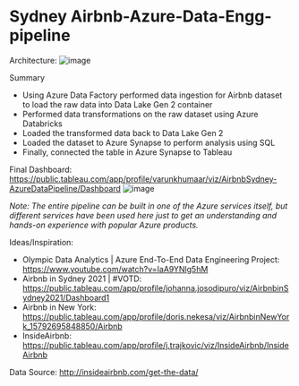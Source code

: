 # Sydney Airbnb-Azure-Data-Engg-pipeline

Architecture:
![image](https://github.com/VarunKhumaar/Airbnb-Azure-Data-Engg-pipeline/assets/67249540/e81b4b78-bfce-4f03-8b55-51393c7e31a0)

Summary
- Using Azure Data Factory performed data ingestion for Airbnb dataset to load the raw data into Data Lake Gen 2 container
- Performed data transformations on the raw dataset using Azure Databricks
- Loaded the transformed data back to Data Lake Gen 2
- Loaded the dataset to Azure Synapse to perform analysis using SQL
- Finally, connected the table in Azure Synapse to Tableau

Final Dashboard: https://public.tableau.com/app/profile/varunkhumaar/viz/AirbnbSydney-AzureDataPipeline/Dashboard
![image](https://github.com/VarunKhumaar/Airbnb-Azure-Data-Engg-pipeline/assets/67249540/526928ba-3c19-43af-8672-e048be82c4fc)

_Note: The entire pipeline can be built in one of the Azure services itself, but different services have been used here just to get an understanding and hands-on experience with popular Azure products._

Ideas/Inspiration:
- Olympic Data Analytics | Azure End-To-End Data Engineering Project: https://www.youtube.com/watch?v=IaA9YNlg5hM
- Airbnb in Sydney 2021 | #VOTD: https://public.tableau.com/app/profile/johanna.josodipuro/viz/AirbnbinSydney2021/Dashboard1
- Airbnb in New York: https://public.tableau.com/app/profile/doris.nekesa/viz/AirbnbinNewYork_15792695848850/Airbnb
- InsideAirbnb: https://public.tableau.com/app/profile/j.trajkovic/viz/InsideAirbnb/InsideAirbnb

Data Source: http://insideairbnb.com/get-the-data/

